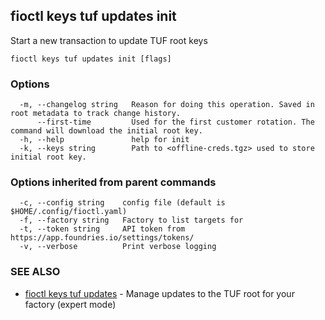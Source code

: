 ## fioctl keys tuf updates init

Start a new transaction to update TUF root keys

```
fioctl keys tuf updates init [flags]
```

### Options

```
  -m, --changelog string   Reason for doing this operation. Saved in root metadata to track change history.
      --first-time         Used for the first customer rotation. The command will download the initial root key.
  -h, --help               help for init
  -k, --keys string        Path to <offline-creds.tgz> used to store initial root key.
```

### Options inherited from parent commands

```
  -c, --config string    config file (default is $HOME/.config/fioctl.yaml)
  -f, --factory string   Factory to list targets for
  -t, --token string     API token from https://app.foundries.io/settings/tokens/
  -v, --verbose          Print verbose logging
```

### SEE ALSO

* [fioctl keys tuf updates](fioctl_keys_tuf_updates.md)	 - Manage updates to the TUF root for your factory (expert mode)

